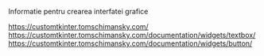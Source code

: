 Informatie pentru crearea interfatei grafice

https://customtkinter.tomschimansky.com/
https://customtkinter.tomschimansky.com/documentation/widgets/textbox/
https://customtkinter.tomschimansky.com/documentation/widgets/button/